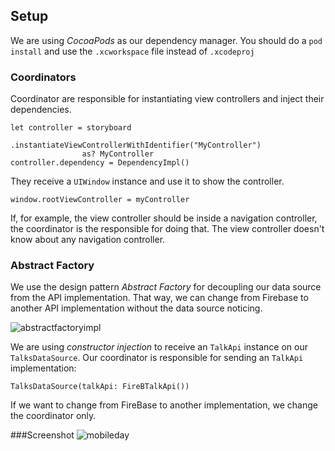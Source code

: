 ## Setup
We are using *CocoaPods* as our dependency manager.
You should do a ```pod install``` and use the ```.xcworkspace``` file instead of ```.xcodeproj```

### Coordinators
Coordinator are responsible for instantiating view controllers and inject their dependencies.

```
let controller = storyboard
                .instantiateViewControllerWithIdentifier("MyController")
                as? MyController
controller.dependency = DependencyImpl()                
```
They receive a ```UIWindow``` instance and use it to show the controller.

```
window.rootViewController = myController
```
If, for example, the view controller should be inside a navigation controller, the coordinator is the responsible for doing that. The view controller doesn't know about any navigation controller.

### Abstract Factory
We use the design pattern *Abstract Factory* for decoupling our data source from the API implementation. That way, we can change from Firebase to another API implementation without the data source noticing.

![abstractfactoryimpl](https://cloud.githubusercontent.com/assets/1819682/16266394/03a67e7a-385b-11e6-8cf4-ff3e21e627da.png)

We are using *constructor injection* to receive an ```TalkApi``` instance on our ```TalksDataSource```. Our coordinator is responsible for sending an ```TalkApi``` implementation:
```
TalksDataSource(talkApi: FireBTalkApi())
```
If we want to change from FireBase to another implementation, we change the coordinator only.

###Screenshot
![mobileday](https://cloud.githubusercontent.com/assets/1819682/16266740/bebb6904-385c-11e6-9d00-9cf4a37cd506.jpg)
